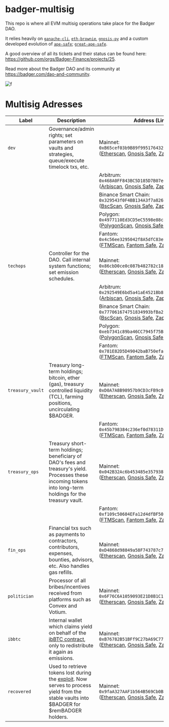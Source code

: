 # badger-multisig

This repo is where all EVM multisig operations take place for the Badger DAO.

It relies heavily on [`ganache-cli`](https://docs.nethereum.com/en/latest/ethereum-and-clients/ganache-cli/), [`eth-brownie`](https://github.com/eth-brownie/brownie), [`gnosis-py`](https://github.com/gnosis/gnosis-py) and a custom developed evolution of [`ape-safe`](https://github.com/banteg/ape-safe); [`great-ape-safe`](https://github.com/gosuto-ai/great-ape-safe).

A good overview of all its tickets and their status can be found here: https://github.com/orgs/Badger-Finance/projects/25.

Read more about the Badger DAO and its community at https://badger.com/dao-and-community.

![f](https://badger.com/images/badger-logo.svg)


# Multisig Adresses

| Label | Description | Address (Links) |
|-|-|-|
|`dev`|Governance/admin rights; set parameters on vaults and strategies, queue/execute timelock txs, etc.|Mainnet: `0xB65cef03b9B89f99517643226d76e286ee999e77` ([Etherscan](https://etherscan.io/address/0xB65cef03b9B89f99517643226d76e286ee999e77), [Gnosis Safe](https://gnosis-safe.io/app/eth:0xB65cef03b9B89f99517643226d76e286ee999e77/), [Zapper](https://zapper.fi/account/0xB65cef03b9B89f99517643226d76e286ee999e77))|
|||Arbitrum: `0x468A0FF843BC5D185D7B07e4619119259b03619f` ([Arbiscan](https://arbiscan.io/address/0x468A0FF843BC5D185D7B07e4619119259b03619f), [Gnosis Safe](https://gnosis-safe.io/app/arb1:0x468A0FF843BC5D185D7B07e4619119259b03619f/), [Zapper](https://zapper.fi/account/0x468A0FF843BC5D185D7B07e4619119259b03619f))|
|||Binance Smart Chain: `0x329543f0F4BB134A3f7a826DC32532398B38a3fA` ([BscScan](https://bscscan.com/address/0x329543f0F4BB134A3f7a826DC32532398B38a3fA), [Gnosis Safe](https://gnosis-safe.io/app/bnb:0x329543f0F4BB134A3f7a826DC32532398B38a3fA/), [Zapper](https://zapper.fi/account/0x329543f0F4BB134A3f7a826DC32532398B38a3fA))|
|||Polygon: `0x4977110Ed3CD5eC5598e88c8965951a47dd4e738` ([PolygonScan](https://polygonscan.com/address/0x4977110Ed3CD5eC5598e88c8965951a47dd4e738), [Gnosis Safe](https://gnosis-safe.io/app/matic:0x4977110Ed3CD5eC5598e88c8965951a47dd4e738/), [Zapper](https://zapper.fi/account/0x4977110Ed3CD5eC5598e88c8965951a47dd4e738))|
|||Fantom: `0x4c56ee3295042f8A5dfC83e770a21c707CB46f5b` ([FTMScan](https://ftmscan.com/address/0x4c56ee3295042f8A5dfC83e770a21c707CB46f5b), [Fantom Safe](https://safe.fantom.network/#/safes/0x4c56ee3295042f8A5dfC83e770a21c707CB46f5b/), [Zapper](https://zapper.fi/account/0x4c56ee3295042f8A5dfC83e770a21c707CB46f5b))|
|`techops`|Controller for the DAO. Call internal system functions; set emission schedules.|Mainnet: `0x86cbD0ce0c087b482782c181dA8d191De18C8275` ([Etherscan](https://etherscan.io/address/0x86cbD0ce0c087b482782c181dA8d191De18C8275), [Gnosis Safe](https://gnosis-safe.io/app/eth:0x86cbD0ce0c087b482782c181dA8d191De18C8275/), [Zapper](https://zapper.fi/account/0x86cbD0ce0c087b482782c181dA8d191De18C8275))|
|||Arbitrum: `0x292549E6bd5a41aE4521Bb8679aDA59631B9eD4C` ([Arbiscan](https://arbiscan.io/address/0x292549E6bd5a41aE4521Bb8679aDA59631B9eD4C), [Gnosis Safe](https://gnosis-safe.io/app/arb1:0x292549E6bd5a41aE4521Bb8679aDA59631B9eD4C/), [Zapper](https://zapper.fi/account/0x292549E6bd5a41aE4521Bb8679aDA59631B9eD4C))|
|||Binance Smart Chain: `0x777061674751834993bfBa2269A1F4de5B4a6E7c` ([BscScan](https://bscscan.com/address/0x777061674751834993bfBa2269A1F4de5B4a6E7c), [Gnosis Safe](https://gnosis-safe.io/app/bnb:0x777061674751834993bfBa2269A1F4de5B4a6E7c/), [Zapper](https://zapper.fi/account/0x777061674751834993bfBa2269A1F4de5B4a6E7c))|
|||Polygon: `0xeb7341c89ba46CC7945f75Bd5dD7a04f8FA16327` ([PolygonScan](https://polygonscan.com/address/0xeb7341c89ba46CC7945f75Bd5dD7a04f8FA16327), [Gnosis Safe](https://gnosis-safe.io/app/matic:0xeb7341c89ba46CC7945f75Bd5dD7a04f8FA16327/), [Zapper](https://zapper.fi/account/0xeb7341c89ba46CC7945f75Bd5dD7a04f8FA16327))|
|||Fantom: `0x781E82D5D49042baB750efac91858cB65C6b0582` ([FTMScan](https://ftmscan.com/address/0x781E82D5D49042baB750efac91858cB65C6b0582), [Fantom Safe](https://safe.fantom.network/#/safes/0x781E82D5D49042baB750efac91858cB65C6b0582/), [Zapper](https://zapper.fi/account/0x781E82D5D49042baB750efac91858cB65C6b0582))|
|`treasury_vault`|Treasury long-term holdings; bitcoin, ether (gas), treasury controlled liquidity (TCL), farming positions, uncirculating $BADGER.|Mainnet: `0xD0A7A8B98957b9CD3cFB9c0425AbE44551158e9e` ([Etherscan](https://etherscan.io/address/0xD0A7A8B98957b9CD3cFB9c0425AbE44551158e9e), [Gnosis Safe](https://gnosis-safe.io/app/eth:0xD0A7A8B98957b9CD3cFB9c0425AbE44551158e9e/), [Zapper](https://zapper.fi/account/0xD0A7A8B98957b9CD3cFB9c0425AbE44551158e9e))|
|||Fantom: `0x45b798384c236ef0d78311D98AcAEc222f8c6F54` ([FTMScan](https://ftmscan.com/address/0x45b798384c236ef0d78311D98AcAEc222f8c6F54), [Fantom Safe](https://safe.fantom.network/#/safes/0x45b798384c236ef0d78311D98AcAEc222f8c6F54/), [Zapper](https://zapper.fi/account/0x45b798384c236ef0d78311D98AcAEc222f8c6F54))|
|`treasury_ops`|Treasury short-term holdings; beneficiary of DAO's fees and treasury's yield. Processes these incoming tokens into long-term holdings for the treasury vault.|Mainnet: `0x042B32Ac6b453485e357938bdC38e0340d4b9276` ([Etherscan](https://etherscan.io/address/0x042B32Ac6b453485e357938bdC38e0340d4b9276), [Gnosis Safe](https://gnosis-safe.io/app/eth:0x042B32Ac6b453485e357938bdC38e0340d4b9276/), [Zapper](https://zapper.fi/account/0x042B32Ac6b453485e357938bdC38e0340d4b9276))|
|||Fantom: `0xf109c50684EFa12d4dfBF501eD4858F25A4300B3` ([FTMScan](https://ftmscan.com/address/0xf109c50684EFa12d4dfBF501eD4858F25A4300B3), [Fantom Safe](https://safe.fantom.network/#/safes/0xf109c50684EFa12d4dfBF501eD4858F25A4300B3/), [Zapper](https://zapper.fi/account/0xf109c50684EFa12d4dfBF501eD4858F25A4300B3))|
|`fin_ops`|Financial txs such as payments to contractors, contributors, expenses, bounties, advisors, etc. Also handles gas refills.|Mainnet: `0xD4868d98849a58F743787c77738D808376210292` ([Etherscan](https://etherscan.io/address/0xD4868d98849a58F743787c77738D808376210292), [Gnosis Safe](https://gnosis-safe.io/app/eth:0xD4868d98849a58F743787c77738D808376210292/), [Zapper](https://zapper.fi/account/0xD4868d98849a58F743787c77738D808376210292))|
|`politician`|Processor of all bribes/incentives received from platforms such as Convex and Votium.|Mainnet: `0x6F76C6A1059093E21D8B1C13C4e20D8335e2909F` ([Etherscan](https://etherscan.io/address/0x6F76C6A1059093E21D8B1C13C4e20D8335e2909F), [Gnosis Safe](https://gnosis-safe.io/app/eth:0x6F76C6A1059093E21D8B1C13C4e20D8335e2909F/), [Zapper](https://zapper.fi/account/0x6F76C6A1059093E21D8B1C13C4e20D8335e2909F))|
|`ibbtc`|Internal wallet which claims yield on behalf of the [ibBTC contract](https://etherscan.io/address/0x41671BA1abcbA387b9b2B752c205e22e916BE6e3), only to redistribute it again as emissions.|Mainnet: `0xB76782B51BFf9C27bA69C77027e20Abd92Bcf3a8` ([Etherscan](https://etherscan.io/address/0xB76782B51BFf9C27bA69C77027e20Abd92Bcf3a8), [Gnosis Safe](https://gnosis-safe.io/app/eth:0xB76782B51BFf9C27bA69C77027e20Abd92Bcf3a8/), [Zapper](https://zapper.fi/account/0xB76782B51BFf9C27bA69C77027e20Abd92Bcf3a8))|
|`recovered`|Used to retrieve tokens lost during the [exploit](https://badger.com/technical-post-mortem). Now serves to process yield from the stable vaults into $BADGER for $remBADGER holders.|Mainnet: `0x9faA327AAF1b564B569Cb0Bc0FDAA87052e8d92c` ([Etherscan](https://etherscan.io/address/0x9faA327AAF1b564B569Cb0Bc0FDAA87052e8d92c), [Gnosis Safe](https://gnosis-safe.io/app/eth:0x9faA327AAF1b564B569Cb0Bc0FDAA87052e8d92c/), [Zapper](https://zapper.fi/account/0x9faA327AAF1b564B569Cb0Bc0FDAA87052e8d92c))|
